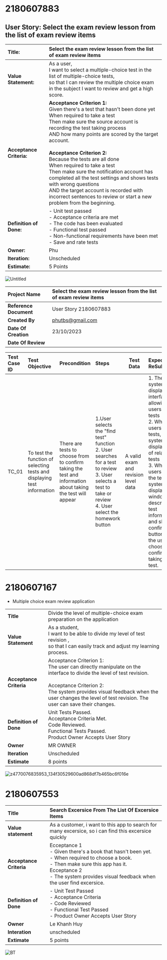 # 2180607883

## **User Story: Select the exam review lesson from the list of exam review items**

| **Title:** | Select the exam review lesson from the list of exam review items |
| :-------- | :----------------- |
| **Value Statement:** | As a user, <br>I want to select a multiple-choice test in the list of multiple-choice tests, <br> so that I can review the multiple choice exam in the subject I want to review and get a high score. |
| **Acceptance Criteria:** | **Acceptance Criterion 1:**  <br>Given there's a test that hasn't been done yet <br>When required to take a test <br>Then make sure the source account is recording the test taking process <br>AND how many points are scored by the target account. <br> <br>**Acceptance Criterion 2:** <br>Because the tests are all done <br>When required to take a test <br>Then make sure the notification account has completed all the test settings and shows tests with wrong questions <br>AND the target account is recorded with incorrect sentences to review or start a new problem from the beginning. |
| **Definition of Done:** |  - Unit test passed <br> - Acceptance criteria are met <br> - The code has been evaluated <br> - Functional test passed <br> - Non-functional requirements have been met <br> - Save and rate tests |
| **Owner:** | Phu | Owner |
| **Iteration:** | Unscheduled |
| **Estimate:** | 5 Points |

![Untitled](https://github.com/Phune23/2180607883/assets/144198095/db6aa3e5-7d4d-44d8-9ab5-b7f3b7f007fe)

| **Project Name**       | Select the exam review lesson from the list of exam review items |
| :--------------------- | :------------------------------------------------ |
| **Reference Document** | User Story 2180607883 |
| **Created By**         | phutbs@gmail.com |
| **Date Of Creation**   |  23/10/2023 |
| **Date Of Review**     |  |

| **Test Case ID** | **Test Objective** | Precondition | Steps | Test Data | Expected ReSult | Post Conditional |
| :------- | :------- | :----- | :---- | -------------- | :-------------- | :--------------- |
| TC_01 | To test the function of selecting tests and displaying test information | There are tests to choose from to confirm taking the test and information about taking the test will appear | 1.User selects the "find test" function <br> 2. User searches for a test to review <br> 3. User selects a test to take or review <br> 4. User select the homework button | A valid exam and revision level data | 1. The system displays an interface allowing users to find tests <br> 2. When users find tests, the system will display a list of related tests <br> 3. When users Select the test, the system will display a window describing test information and show a confirmation button for the user to choose to confirm taking the test. | The new test information has been saved and applied to other tests |

# 2180607167
- Multiple choice exam review application

|                       |                                                                             |
|-----------------------|-----------------------------------------------------------------------------|
| **Title**             | Divide the level of multiple-choice exam preparation on the application     |
| **Value Statement**   | As a student, <br> I want to be able to divide my level of test revision , <br>so that I can easily track and adjust my learning process. |
| **Acceptance Criteria** | Acceptance Criterion 1: <br>The user can directly manipulate on the interface to divide the level of test revision.<br><br> Acceptance Criterion 2: <br>The system provides visual feedback when the user changes the level of test revision. The user can save their changes. | 
| **Definition of Done** | Unit Tests Passed.<br>  Acceptance Criteria Met.<br>  Code Reviewed. <br> Functional Tests Passed. <br> Product Owner Accepts User Story |
| **Owner**             | MR OWNER                                                                    |
| **Iteration**         | Unscheduled                                                                 |
| **Estimate**          | 8 points                                                                    |

![z4770076835953_134f30529600ad868df7b465bc6f016e](https://github.com/Phune23/2180607883/assets/144354758/fc25ab45-6988-42c3-a11a-dfd3b1643966)

# 2180607553
| **Title**                | Search Excersice From The List Of Excersice Items |
| :----------------------- | :---------------- |
| **Value statement**      | As a customer, i want to this app to search for many excersice, so i can find this excersice quickly |
| **Acceptance Criteria**  | Ecceptance 1<br>- Given there's a book that hasn't been yet.<br>- When required to choose a book.<br>- Then make sure this app has it.<br>Ecceptance 2<br>- The system provides visual feedback when the user find excersice.|
| **Definition of Done**   | - Unit Test Passed <br> - Acceptance Criteria <br> - Code Reviewed <br> - Functional Test Passed <br> - Product Owner Accepts User Story|  
| **Owner**                | Le Khanh Huy  |
| **Interation**           | unscheduled   |
| **Extimate**             |  5 points     |

![BT](https://github.com/Phune23/2180607883/assets/144699815/e9cdb2e5-3317-4bef-85ef-a099825d0a5f)


